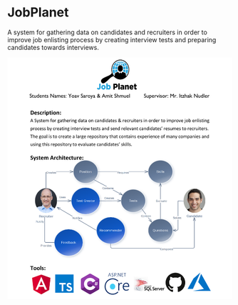 # JobPlanet
A system for gathering data on candidates and recruiters in order to improve job enlisting process by creating interview tests and preparing candidates towards interviews.

![Canvas](ReadmeAssets/Canvas.png)